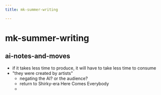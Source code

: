 ```yaml
---
title: mk-summer-writing

---
```


# mk-summer-writing


## ai-notes-and-moves

- if it takes less time to produce, it will have to take less time to consume
- "they were created by artists"
    - negating the AI? or the audience?
    - return to Shirky-era Here Comes Everybody
    - 